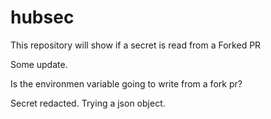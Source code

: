# hubsec

This repository will show if a secret is read from a Forked PR

Some update.

Is the environmen variable going to write from a fork pr?

Secret redacted. Trying a json object.
